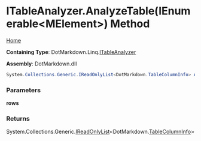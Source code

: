 # ITableAnalyzer\.AnalyzeTable\(IEnumerable\<MElement>\) Method

[Home](../../../../README.md)

**Containing Type**: DotMarkdown\.Linq\.[ITableAnalyzer](../README.md)

**Assembly**: DotMarkdown\.dll

```csharp
System.Collections.Generic.IReadOnlyList<DotMarkdown.TableColumnInfo> AnalyzeTable(System.Collections.Generic.IEnumerable<DotMarkdown.Linq.MElement> rows)
```

### Parameters

**rows**

### Returns

System\.Collections\.Generic\.[IReadOnlyList](https://docs.microsoft.com/en-us/dotnet/api/system.collections.generic.ireadonlylist-1)\<DotMarkdown\.[TableColumnInfo](../../../TableColumnInfo/README.md)>

